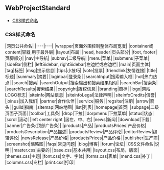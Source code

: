 ## WebProjectStandard

- [CSS样式命名](#CSS样式命名)

### CSS样式命名

|网页公共命名|
|:---|:---|
|wrapper|页面外围控制整体布局宽度|
|container或content|容器,用于最外层|
|layout|布局|
|head, header|页头部分|
|foot, footer|页脚部分|
|nav|主导航|
|subnav|二级导航|
|menu|菜单|
|submenu|子菜单|
|sideBar|侧栏|
|leftSidebar, rightSidebar|左边栏或右边栏|
|main|页面主体|
|tag|标签|
|msg|提示信息|
|tips|小技巧|
|vote|投票|
|friendlink|友情连接|
|title|标题|
|summary|摘要|
|loginbar|登录条|
|searchInput|搜索输入框|
|hot|热门热点|
|search|搜索|
|searchOutput|搜索输出和搜索结果相似|
|searchBar|搜索条|
|searchResults|搜索结果|
|copyright|版权信息|
|branding|商标|
|logo|网站LOGO标志|
|siteinfo|网站信息|
|siteinfoLegal|法律声明|
|siteinfoCredits|信誉|
|joinus|加入我们|
|partner|合作伙伴|
|service|服务|
|regsiter|注册|
|arrow|箭头|
|guild|指南|
|sitemap|网站地图|
|list|列表|
|homepage|首页|
|subpage|二级页面子页面|
|toolbar|工具条|
|drop|下拉|
|dorpmenu|下拉菜单|
|status|状态|
|scroll|滚动|
|left center right |居左、中、右|
|news|新闻|
|download|下载|
|banner|广告条(顶部广告条)|
|products|产品|
|productsPrices|产品价格|
|productsDescription|产品描述|
|productsReview|产品评论|
|editorReview|编辑评论|
|newsRelease|产品价格|
|productsPrices|产品价格|
|publisher|生产商|
|screenshot|缩略图|
|faqs|常见问题|
|blog|博客|
|forum|论坛|
|CSS文件命名|说明|
|master.css|主要的|
|base.css|基本共用|
|layout.css|布局，版面|
|themes.css|主题|
|font.css|文字、字体|
|forms.css|表单|
|mend.css|补丁|
|columns.css|专栏|
|print.css|打印|

